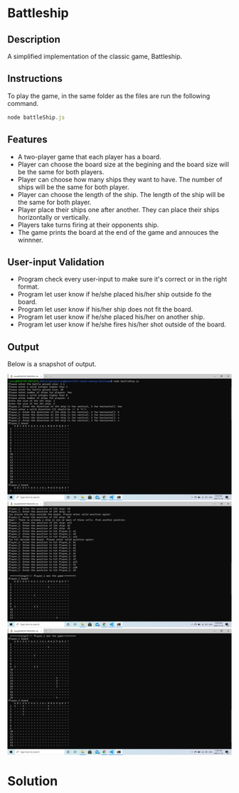 # Battleship

## Description
A simplified implementation of the classic game, Battleship.

## Instructions
To play the game, in the same folder as the files are run the following command.
```javascript
node battleShip.js
```

## Features
- A two-player game that each player has a board. 
- Player can choose the board size at the begining and the board size will be the same for both players.
- Player can choose how many ships they want to have. The number of ships will be the same for both player.
- Player can choose the length of the ship. The length of the ship will be the same for both player.
- Player place their ships one after another. They can place their ships horizontally or vertically.
- Players take turns firing at their opponents ship.
- The game prints the board at the end of the game and annouces the winnner.

## User-input Validation
- Program check every user-input to make sure it's correct or in the right format.
- Program let user know if he/she placed his/her ship outside fo the board.
- Program let user know if his/her ship does not fit the board.
- Program let user know if he/she placed his/her on another ship.
- Program let user know if he/she fires his/her shot outside of the board.

## Output
Below is a snapshot of output.

![sample output](snapshot_1.PNG)
![sample output](snapshot_2.PNG)
![sample output](snapshot_3.PNG)


# Solution
